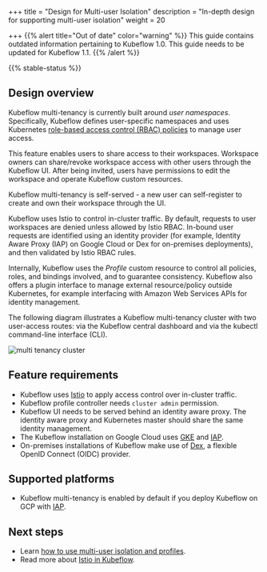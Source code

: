 +++
title = "Design for Multi-user Isolation"
description = "In-depth design for supporting multi-user isolation"
weight = 20
                    
+++
{{% alert title="Out of date" color="warning" %}}
This guide contains outdated information pertaining to Kubeflow 1.0. This guide
needs to be updated for Kubeflow 1.1.
{{% /alert %}}

{{% stable-status %}}

## Design overview

Kubeflow multi-tenancy is currently built around *user namespaces*.
Specifically, Kubeflow defines user-specific namespaces and uses Kubernetes
[role-based access control (RBAC) policies](https://kubernetes.io/docs/reference/access-authn-authz/rbac/)
to manage user access.

This feature enables users to share access to their workspaces.
Workspace owners can share/revoke workspace access with other users through the 
Kubeflow UI.
After being invited, users have permissions to edit the workspace and operate 
Kubeflow custom resources.

Kubeflow multi-tenancy is self-served - a new user can self-register to create and own
their workspace through the UI.

Kubeflow uses Istio to control in-cluster traffic. By default, requests to user
workspaces are denied unless allowed by Istio RBAC. In-bound user requests are
identified using an identity provider (for example, Identity Aware Proxy (IAP) on
Google Cloud or Dex for on-premises deployments), and then validated by Istio RBAC rules.

Internally, Kubeflow uses the *Profile* custom resource to control all policies, roles, and bindings involved,
and to guarantee consistency. Kubeflow also offers a plugin interface to manage external resource/policy outside Kubernetes,
for example interfacing with Amazon Web Services APIs for identity management.

The following diagram illustrates a Kubeflow multi-tenancy cluster with two user-access routes:
via the Kubeflow central dashboard and via the kubectl command-line interface (CLI).

<img src="/docs/images/multi-tenancy-cluster.png"
  alt="multi tenancy cluster "
  class="mt-3 mb-3 border border-info rounded">

## Feature requirements
- Kubeflow uses [Istio](https://istio.io/) to apply access control over in-cluster traffic.
- Kubeflow profile controller needs `cluster admin` permission.
- Kubeflow UI needs to be served behind an identity aware proxy. The identity aware proxy and Kubernetes
master should share the same identity management.
- The Kubeflow installation on Google Cloud uses [GKE](https://cloud.google.com/kubernetes-engine) and [IAP](https://cloud.google.com/iap/docs/concepts-overview).
- On-premises installations of Kubeflow make use of [Dex](https://github.com/dexidp/dex), a flexible OpenID Connect (OIDC) provider.

## Supported platforms
* Kubeflow multi-tenancy is enabled by default if you deploy Kubeflow on GCP with [IAP](/docs/gke/deploy).

## Next steps

* Learn [how to use multi-user isolation and profiles](/docs/components/multi-tenancy/getting-started/).
* Read more about [Istio in Kubeflow](/docs/other-guides/istio-in-kubeflow/).
